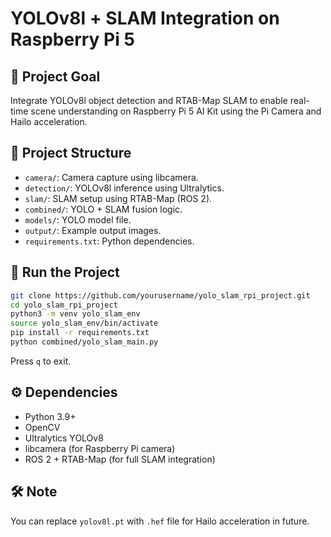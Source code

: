 # YOLOv8l + SLAM Integration on Raspberry Pi 5

## 📌 Project Goal
Integrate YOLOv8l object detection and RTAB-Map SLAM to enable real-time scene understanding on Raspberry Pi 5 AI Kit using the Pi Camera and Hailo acceleration.

## 📂 Project Structure

- `camera/`: Camera capture using libcamera.
- `detection/`: YOLOv8l inference using Ultralytics.
- `slam/`: SLAM setup using RTAB-Map (ROS 2).
- `combined/`: YOLO + SLAM fusion logic.
- `models/`: YOLO model file.
- `output/`: Example output images.
- `requirements.txt`: Python dependencies.

## 🧪 Run the Project

```bash
git clone https://github.com/yourusername/yolo_slam_rpi_project.git
cd yolo_slam_rpi_project
python3 -m venv yolo_slam_env
source yolo_slam_env/bin/activate
pip install -r requirements.txt
python combined/yolo_slam_main.py
```

Press `q` to exit.

## ⚙️ Dependencies

- Python 3.9+
- OpenCV
- Ultralytics YOLOv8
- libcamera (for Raspberry Pi camera)
- ROS 2 + RTAB-Map (for full SLAM integration)

## 🛠️ Note
You can replace `yolov8l.pt` with `.hef` file for Hailo acceleration in future.

